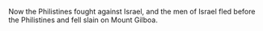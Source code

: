 Now the Philistines fought against Israel, and the men of Israel fled before the Philistines and fell slain on Mount Gilboa.
